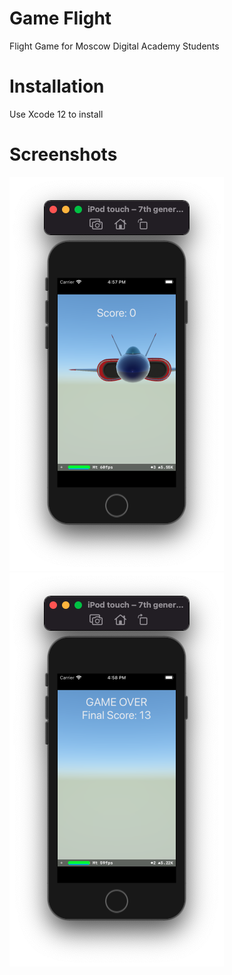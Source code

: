 # Game Flight

Flight Game for Moscow Digital Academy Students

# Installation

Use Xcode 12 to install

# Screenshots

![Screenshot 1](https://github.com/dbystruev/Game-Flight/blob/main/Game%20Flight/Screenshots/Screenshot01.png?raw=true)
![Screenshot 2](https://github.com/dbystruev/Game-Flight/blob/main/Game%20Flight/Screenshots/Screenshot02.png?raw=true)

